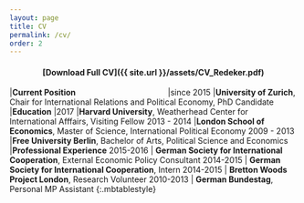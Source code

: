 ```yaml
---
layout: page
title: CV
permalink: /cv/
order: 2
---
```

<h4 style="text-align: center;" markdown="1">[Download Full CV]({{ site.url }}/assets/CV_Redeker.pdf)</h4>


|**Current Position**  &nbsp; &nbsp; &nbsp; &nbsp; &nbsp; &nbsp; &nbsp;  &nbsp; &nbsp; &nbsp; &nbsp; &nbsp; &nbsp; &nbsp;&nbsp;&nbsp;&nbsp;&nbsp; &nbsp; &nbsp; &nbsp; &nbsp; 
|since 2015  |**University of Zurich**, Chair for International Relations and Political Economy, 	PhD Candidate 
|**Education** 
|2017 |**Harvard University**, Weatherhead Center for International Afffairs, Visiting Fellow
2013 - 2014 |**London School of Economics**, Master of Science, International Political Economy
2009 - 2013 |**Free University Berlin**, Bachelor of Arts, Political Science and Economics 
|**Professional Experience** 
2015-2016 | **German Society for International Cooperation**, External Economic Policy Consultant
2014-2015 | **German Society for International Cooperation**, Intern
2014-2015 | **Bretton Woods Project London**, Research Volunteer
2010-2013 | **German Bundestag**, Personal MP Assistant
{:.mbtablestyle}